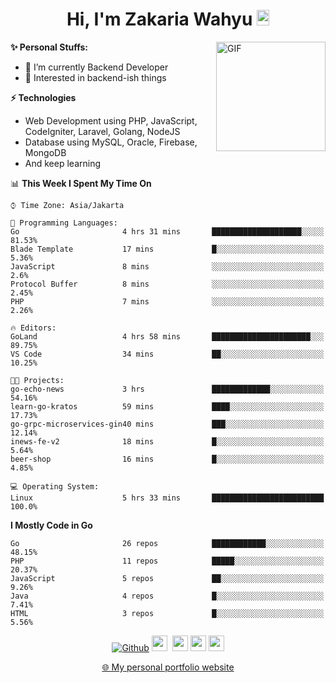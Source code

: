 <h1 align="center">Hi, I'm Zakaria Wahyu <img src="https://github.com/TheDudeThatCode/TheDudeThatCode/blob/master/Assets/Hi.gif" width="20px" height="25px"></h1>

<img align="right" alt="GIF" height="175px" src="https://www.nayakapratama.co.id/wp-content/uploads/2019/07/Website-Maintenance.gif" />

**✨ Personal Stuffs:**
- 🔭 I’m currently Backend Developer
- 🌱 Interested in backend-ish things

**⚡ Technologies**
- Web Development using PHP, JavaScript, CodeIgniter, Laravel, Golang, NodeJS
- Database using MySQL, Oracle, Firebase, MongoDB
- And keep learning

<!--START_SECTION:waka-->
📊 **This Week I Spent My Time On** 

```text
⌚︎ Time Zone: Asia/Jakarta

💬 Programming Languages: 
Go                       4 hrs 31 mins       ████████████████████░░░░░   81.53% 
Blade Template           17 mins             █░░░░░░░░░░░░░░░░░░░░░░░░   5.36% 
JavaScript               8 mins              ░░░░░░░░░░░░░░░░░░░░░░░░░   2.6% 
Protocol Buffer          8 mins              ░░░░░░░░░░░░░░░░░░░░░░░░░   2.45% 
PHP                      7 mins              ░░░░░░░░░░░░░░░░░░░░░░░░░   2.26%

🔥 Editors: 
GoLand                   4 hrs 58 mins       ██████████████████████░░░   89.75% 
VS Code                  34 mins             ██░░░░░░░░░░░░░░░░░░░░░░░   10.25%

🐱‍💻 Projects: 
go-echo-news             3 hrs               █████████████░░░░░░░░░░░░   54.16% 
learn-go-kratos          59 mins             ████░░░░░░░░░░░░░░░░░░░░░   17.73% 
go-grpc-microservices-gin40 mins             ███░░░░░░░░░░░░░░░░░░░░░░   12.14% 
inews-fe-v2              18 mins             █░░░░░░░░░░░░░░░░░░░░░░░░   5.64% 
beer-shop                16 mins             █░░░░░░░░░░░░░░░░░░░░░░░░   4.85%

💻 Operating System: 
Linux                    5 hrs 33 mins       █████████████████████████   100.0%

```

**I Mostly Code in Go** 

```text
Go                       26 repos            ████████████░░░░░░░░░░░░░   48.15% 
PHP                      11 repos            █████░░░░░░░░░░░░░░░░░░░░   20.37% 
JavaScript               5 repos             ██░░░░░░░░░░░░░░░░░░░░░░░   9.26% 
Java                     4 repos             █░░░░░░░░░░░░░░░░░░░░░░░░   7.41% 
HTML                     3 repos             █░░░░░░░░░░░░░░░░░░░░░░░░   5.56%

```



<!--END_SECTION:waka-->

<p align="center">
<a href="https://github.com/zakariawahyu" target="_blank"><img alt="Github" src="https://img.shields.io/badge/GitHub-%2312100E.svg?&style=for-the-badge&logo=Github&logoColor=white" /></a>
<a href="https://www.twitter.com/_zakariawahyu"><img src="https://img.shields.io/badge/twitter-%231DA1F2.svg?&style=for-the-badge&logo=twitter&logoColor=white" height=25></a> 
<a href="https://www.linkedin.com/in/zakariawahyu"><img src="https://img.shields.io/badge/linkedin-%230077B5.svg?&style=for-the-badge&logo=linkedin&logoColor=white" height=25></a> 
<a href="https://www.instagram.com/_zakariawahyu"><img src="https://img.shields.io/badge/instagram-%23E4405F.svg?&style=for-the-badge&logo=instagram&logoColor=white" height=25></a>
<a href="https://medium.com/@zakariawahyu"><img src="https://img.shields.io/badge/Medium-12100E?style=for-the-badge&logo=medium&logoColor=white" height=25></a>
</p>
<p align="center"><a href="https://www.zakariawahyu.com" target="_blank">🌐 My personal portfolio website</a></p>
